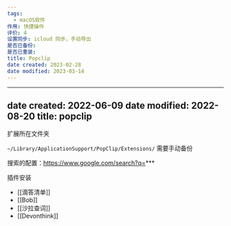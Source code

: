 ```yaml
---
tags:
  - macOS软件
作用: 快捷操作
评价: 4
设置同步: icloud 同步，手动导出
是否已备份:
是否已重装:
title: Popclip
date created: 2023-02-28
date modified: 2023-03-14
---
```


---
date created: 2022-06-09
date modified: 2022-08-20
title: popclip
---

扩展所在文件夹

`~/Library/ApplicationSupport/PopClip/Extensions/` 需要手动备份

搜索的配置：https://www.google.com/search?q=***

插件安装

- [[滴答清单]]
- [[Bob]]
- [[沙拉查词]]
- [[Devonthink]]
